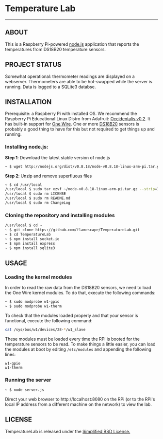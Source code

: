 # Temperature Lab
---------------

## ABOUT
This is a Raspberry Pi-powered [node.js](http://nodejs.org/) application that reports the temperatures from DS18B20 temperature sensors.

## PROJECT STATUS
Somewhat operational: thermometer readings are displayed on a webserver. Thermometers are able to be hot-swapped while the server is running. Data is logged to a SQLite3 databse.

## INSTALLATION

Prerequisite: a Raspberry Pi with installed OS. We recommend the Raspberry Pi Educational Linux Distro from Adafruit: [Occidentalis v0.2](http://learn.adafruit.com/adafruit-raspberry-pi-educational-linux-distro/occidentalis-v0-dot-2). It has built-in support for [One Wire](http://learn.adafruit.com/adafruit-raspberry-pi-educational-linux-distro/occidentalis-v0-dot-1#one-wire-support). One or more [DS18B20](https://www.adafruit.com/products/374) sensors is probably a good thing to have for this but not required to get things up and running.

### Installing node.js:

**Step 1**: Download the latest stable version of node.js

```bash
~ $ wget http://nodejs.org/dist/v0.8.18/node-v0.8.18-linux-arm-pi.tar.gz
```

**Step 2**: Unzip and remove superfluous files

```bash
~ $ cd /usr/local
/usr/local $ sudo tar xzvf ~/node-v0.8.18-linux-arm-pi.tar.gz --strip=1
/usr/local $ sudo rm LICENSE
/usr/local $ sudo rm README.md
/usr/local $ sudo rm ChangeLog
```


### Cloning the repository and installing modules
```bash
/usr/local $ cd ~
~ $ git clone https://github.com/flamescape/TemperatureLab.git
~ $ cd TemperatureLab
~ $ npm install socket.io
~ $ npm install express
~ $ npm install sqlite3
```
## USAGE
### Loading the kernel modules
In order to read the raw data from the DS18B20 sensors, we need to load the One Wire kernel modules. To do that, execute the following commands:
```bash
~ $ sudo modprobe w1-gpio
~ $ sudo modprobe w1-therm
```
To check that the modules loaded properly and that your sensor is functional, execute the following command:
```bash
cat /sys/bus/w1/devices/28-*/w1_slave
```

These modules must be loaded every time the RPi is booted for the temperature sensors to be read. To make things a little easier, you can load the modules at boot by editing `/etc/modules` and appending the following lines:
```
w1-gpio
w1-therm
```

### Running the server
```bash
~ $ node server.js
```
Direct your web browser to http://localhost:8080 on the RPi (or to the  RPi's local IP address from a different machine on the network) to view the lab.

## LICENSE
TemperatureLab is released under the [Simplified BSD License.](https://raw.github.com/flamescape/TemperatureLab/master/LICENSE)
